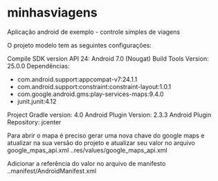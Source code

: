 # minhasviagens
Aplicação android de exemplo - controle simples de viagens

O projeto modelo tem as seguintes configurações:

Compile SDK version API 24: Android 7.0 (Nougat)
Build Tools Version: 25.0.0
Dependências:
- com.android.support:appcompat-v7:24.1.1
- com.android.support:constraint:constraint-layout:1.0.1
- com.google.android.gms:play-services-maps:9.4.0
- junit.junit:4.12

Project
Gradle version: 4.0
Android Plugin Version: 2.3.3
Android Plugin Repository: jcenter

Para abrir o mapa é preciso gerar uma nova chave do google maps e atualizar na sua versão do projeto e atualizar seu valor no arquivo google_mpas_api.xml
..res/values/google_maps_api.xml

Adicionar a referência do valor no arquivo de manifesto
..manifest/AndroidManifest.xml
        <meta-data
            android:name="com.google.android.geo.API_KEY"
            android:value="@string/google_maps_key" />

